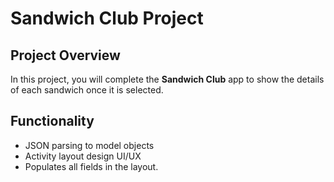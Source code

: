 # Sandwich Club Project

## Project Overview
In this project, you will complete the **Sandwich Club** app to
show the details of each sandwich once it is selected.

## Functionality

- JSON parsing to model objects
- Activity layout design UI/UX
- Populates all fields in the layout.